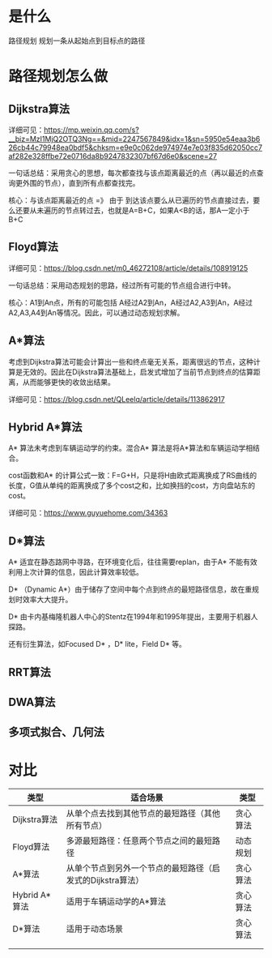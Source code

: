 # 是什么

路径规划 规划一条从起始点到目标点的路径





# 路径规划怎么做

## Dijkstra算法

详细可见：https://mp.weixin.qq.com/s?__biz=MzI1MjQ2OTQ3Ng==&mid=2247567849&idx=1&sn=5950e54eaa3b626cb44c79948ea0bdf5&chksm=e9e0c062de974974e7e03f835d62050cc7af282e328ffbe72e0716da8b9247832307bf67d6e0&scene=27



一句话总结：采用贪心的思想，每次都查找与该点距离最近的点（再以最近的点查询更外围的节点），直到所有点都查找完。



核心：与该点距离最近的点 =》 由于 到达该点要么从已遍历的节点直接过去，要么还要从未遍历的节点转过去，也就是A=B+C，如果A<B的话，那A一定小于B+C





## Floyd算法

详细可见：https://blog.csdn.net/m0_46272108/article/details/108919125

一句话总结：采用动态规划的思路，经过所有可能的节点组合进行中转。



核心：A1到An点，所有的可能包括 A经过A2到An，A经过A2,A3到An，A经过A2,A3,A4到An等情况。因此，可以通过动态规划求解。



## A*算法

考虑到Dijkstra算法可能会计算出一些和终点毫无关系，距离很远的节点，这种计算是无效的。因此在Dijkstra算法基础上，启发式增加了当前节点到终点的估算距离，从而能够更快的收敛出结果。



详细可见：https://blog.csdn.net/QLeelq/article/details/113862917





## Hybrid A*算法

A* 算法未考虑到车辆运动学的约束。混合A* 算法是将A*算法和车辆运动学相结合。



cost函数和A* 的计算公式一致：F=G+H，只是将H由欧式距离换成了RS曲线的长度，G值从单纯的距离换成了多个cost之和，比如换挡的cost，方向盘站东的cost。



详细可见：https://www.guyuehome.com/34363



## D*算法

A* 适宜在静态路网中寻路，在环境变化后，往往需要replan，由于A* 不能有效利用上次计算的信息，因此计算效率较低。

D* （Dynamic A*）由于储存了空间中每个点到终点的最短路径信息，故在重规划时效率大大提升。



D* 由卡内基梅隆机器人中心的Stentz在1994年和1995年提出，主要用于机器人探路。



还有衍生算法，如Focused D* ，D* lite，Field D* 等。

## RRT算法



## DWA算法



## 多项式拟合、几何法



# 对比

| 类型          | 适合场景                                                   | 类型     |
| ------------- | ---------------------------------------------------------- | -------- |
| Dijkstra算法  | 从单个点去找到其他节点的最短路径（其他所有节点）           | 贪心算法 |
| Floyd算法     | 多源最短路径：任意两个节点之间的最短路径                   | 动态规划 |
| A*算法        | 从单个节点到另外一个节点的最短路径（启发式的Dijkstra算法） | 贪心算法 |
| Hybrid A*算法 | 适用于车辆运动学的A*算法                                   | 贪心算法 |
| D*算法        | 适用于动态场景                                             | 贪心算法 |
|               |                                                            |          |
|               |                                                            |          |

